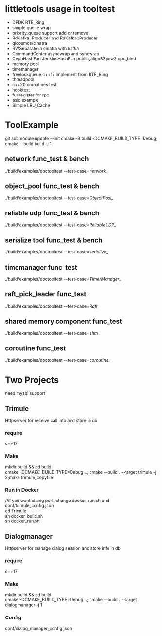 littletools usage in tooltest
====
* DPDK RTE_Ring
* simple queue wrap
* priority_queue support add or remove
* RdKafka::Producer and RdKafka::Producer
* qicosmos/cinatra
* RWSeparate in cinatra with kafka
* CommandCenter asyncwrap and syncwrap
* CephHashFun JenkinsHashFun public_align32pow2 cpu_bind
* memory pool
* timemanager
* freelockqueue c++17 implement from RTE_Ring
* threadpool
* c++20 coroutines test
* hooktest
* funregister for rpc
* asio example
* Simple LRU_Cache

# ToolExample
git submodule update --init
cmake -B build -DCMAKE_BUILD_TYPE=Debug;  
cmake --build build -j 1 

## network func_test & bench
./build/examples/doctooltest --test-case=*network_*

## object_pool func_test & bench
./build/examples/doctooltest --test-case=*ObjectPool_*

## reliable udp func_test & bench
./build/examples/doctooltest --test-case=*ReliableUDP_*

## serialize tool func_test & bench
./build/examples/doctooltest --test-case=*serialize_*

## timemanager func_test
./build/examples/doctooltest --test-case=*TimerManager_*

## raft_pick_leader func_test
./build/examples/doctooltest --test-case=*Raft_*

## shared memory component func_test
./build/examples/doctooltest --test-case=*shm_*

## coroutine func_test
./build/examples/doctooltest --test-case=*coroutine_*





# Two Projects
need mysql support

## Trimule
Httpserver for receive call info and store in db
### require 
c++17
### Make
mkdir build && cd build  
cmake -DCMAKE_BUILD_TYPE=Debug ..; cmake --build . --target trimule -j 2;make trimule_copyfile
### Run in Docker
//if you want chang port, change docker_run.sh and conf/trimule_config.json  
cd Trimule  
sh docker_build.sh  
sh docker_run.sh  

## Dialogmanager
Httpserver for manage dialog session and store info in db
### require 
c++17
### Make
mkdir build && cd build  
cmake -DCMAKE_BUILD_TYPE=Debug ..; cmake --build . --target dialogmanager -j 1
### Config
conf/dialog_manager_config.json 